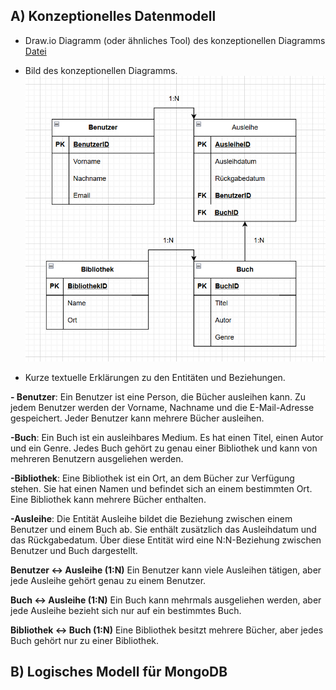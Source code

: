 ## A) Konzeptionelles Datenmodell

- Draw.io Diagramm (oder ähnliches Tool) des konzeptionellen Diagramms
[Datei](KN-02.drawio)

- Bild des konzeptionellen Diagramms.
![Datenmodell Bild](K-Datenmodell.png)

- Kurze textuelle Erklärungen zu den Entitäten und Beziehungen.

**- Benutzer**: Ein Benutzer ist eine Person, die Bücher ausleihen kann. Zu jedem Benutzer werden der Vorname, Nachname und die E-Mail-Adresse gespeichert. Jeder Benutzer kann mehrere Bücher ausleihen.

**-Buch**: Ein Buch ist ein ausleihbares Medium. Es hat einen Titel, einen Autor und ein Genre. Jedes Buch gehört zu genau einer Bibliothek und kann von mehreren Benutzern ausgeliehen werden.

**-Bibliothek**: Eine Bibliothek ist ein Ort, an dem Bücher zur Verfügung stehen. Sie hat einen Namen und befindet sich an einem bestimmten Ort. Eine Bibliothek kann mehrere Bücher enthalten.

**-Ausleihe**: Die Entität Ausleihe bildet die Beziehung zwischen einem Benutzer und einem Buch ab. Sie enthält zusätzlich das Ausleihdatum und das Rückgabedatum. Über diese Entität wird eine N:N-Beziehung zwischen Benutzer und Buch dargestellt.

**Benutzer ↔ Ausleihe (1:N)**
Ein Benutzer kann viele Ausleihen tätigen, aber jede Ausleihe gehört genau zu einem Benutzer.

**Buch ↔ Ausleihe (1:N)**
Ein Buch kann mehrmals ausgeliehen werden, aber jede Ausleihe bezieht sich nur auf ein bestimmtes Buch.

**Bibliothek ↔ Buch (1:N)**
Eine Bibliothek besitzt mehrere Bücher, aber jedes Buch gehört nur zu einer Bibliothek.

## B) Logisches Modell für MongoDB

